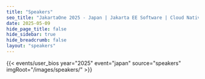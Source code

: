 ```yaml
---
title: "Speakers"
seo_title: "JakartaOne 2025 - Japan | Jakarta EE Software | Cloud Native"
date: 2025-05-09
hide_page_title: false
hide_sidebar: true
hide_breadcrumb: false
layout: "speakers"
---
```


{{< events/user_bios year="2025" event="japan" source="speakers" imgRoot="/images/speakers/" >}}
